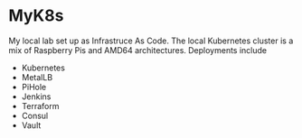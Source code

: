 # MyK8s

My local lab set up as Infrastruce As Code.  The local Kubernetes cluster is a mix of Raspberry Pis and AMD64 architectures.  Deployments include
- Kubernetes
- MetalLB
- PiHole
- Jenkins
- Terraform
- Consul
- Vault
